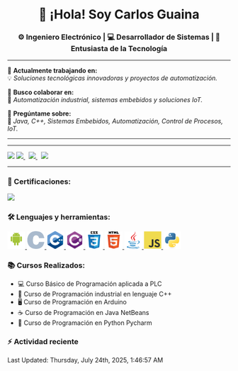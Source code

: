 <h1 align="center">👋 ¡Hola! Soy Carlos Guaina</h1>
<h3 align="center">⚙️ Ingeniero Electrónico | 💻 Desarrollador de Sistemas | 🚀 Entusiasta de la Tecnología</h3>

---

🔭 **Actualmente trabajando en:**  
💡 *Soluciones tecnológicas innovadoras y proyectos de automatización.*  

👯 **Busco colaborar en:**  
🤖 *Automatización industrial, sistemas embebidos y soluciones IoT.*  

💬 **Pregúntame sobre:**  
📌 *Java, C++, Sistemas Embebidos, Automatización, Control de Procesos, IoT.*  

---

---

<img src="https://img.shields.io/badge/V%C3%8DAS%20DE%20CONTACTO-black?style=flat-square&logo=github&logoColor=white" width="250"/>



<a href="mailto:carlosguaina2025@gmail.com">
    <img src="https://img.shields.io/badge/Email-carlosguaina2025%40gmail.com-green?style=flat-square&logo=gmail&logoColor=white" width="345"/>
</a>
&nbsp;
<a href="https://www.linkedin.com/in/carlosguaina">
    <img src="https://img.shields.io/badge/Linkedin-CarlosGuaina-blue?style=flat-square&logo=linkedin&logoColor=white" width="210"/>
</a>
&nbsp;
<a href="https://www.youtube.com/@carlosguainaTHF">
    <img src="https://img.shields.io/badge/Youtube-carlosguainaTHF-red?style=flat-square&logo=youtube&logoColor=white" width="260"/>
</a>

---

<h3 align="left">📜 Certificaciones:</h3>
<a href="https://platzi.com/p/carlosguaina2020/">
    <img src="https://img.shields.io/badge/Certificaciones%20PLATZI-gray?style=flat-square&logo=platzi&logoColor=white&labelColor=gray&color=blue" width="250"/>
</a>



<h3 align="left">🛠️ Lenguajes y herramientas:</h3>
<p align="left"> 
  <a href="https://developer.android.com" target="_blank" rel="noreferrer"> <img src="https://raw.githubusercontent.com/devicons/devicon/master/icons/android/android-original-wordmark.svg" alt="android" width="40" height="40"/> </a> 
  <a href="https://www.cprogramming.com/" target="_blank" rel="noreferrer"> <img src="https://raw.githubusercontent.com/devicons/devicon/master/icons/c/c-original.svg" alt="c" width="40" height="40"/> </a> 
  <a href="https://www.w3schools.com/cpp/" target="_blank" rel="noreferrer"> <img src="https://raw.githubusercontent.com/devicons/devicon/master/icons/cplusplus/cplusplus-original.svg" alt="cplusplus" width="40" height="40"/> </a> 
  <a href="https://www.w3schools.com/cs/" target="_blank" rel="noreferrer"> <img src="https://raw.githubusercontent.com/devicons/devicon/master/icons/csharp/csharp-original.svg" alt="csharp" width="40" height="40"/> </a> 
  <a href="https://www.w3schools.com/css/" target="_blank" rel="noreferrer"> <img src="https://raw.githubusercontent.com/devicons/devicon/master/icons/css3/css3-original-wordmark.svg" alt="css3" width="40" height="40"/> </a> 
  <a href="https://www.w3.org/html/" target="_blank" rel="noreferrer"> <img src="https://raw.githubusercontent.com/devicons/devicon/master/icons/html5/html5-original-wordmark.svg" alt="html5" width="40" height="40"/> </a> 
  <a href="https://www.java.com" target="_blank" rel="noreferrer"> <img src="https://raw.githubusercontent.com/devicons/devicon/master/icons/java/java-original.svg" alt="java" width="40" height="40"/> </a> 
  <a href="https://developer.mozilla.org/en-US/docs/Web/JavaScript" target="_blank" rel="noreferrer"> <img src="https://raw.githubusercontent.com/devicons/devicon/master/icons/javascript/javascript-original.svg" alt="javascript" width="40" height="40"/> </a> 
  <a href="https://www.python.org" target="_blank" rel="noreferrer"> <img src="https://raw.githubusercontent.com/devicons/devicon/master/icons/python/python-original.svg" alt="python" width="40" height="40"/> </a> 
</p>

<h3 align="left">📚 Cursos Realizados:</h3>

<ul>
  <li>💻 Curso Básico de Programación aplicada a PLC</li>
  <li>🔧 Curso de Programación industrial en lenguaje C++</li>
  <li>🖥️ Curso de Programación en Arduino</li>
  <li>☕ Curso de Programación en Java NetBeans</li>
  <li>🐍 Curso de Programación en Python Pycharm</li>
</ul>


### :zap: Actividad reciente
<!--RECENT_ACTIVITY:start-->
<!--RECENT_ACTIVITY:end-->
<!--RECENT_ACTIVITY:last_update-->
Last Updated: Thursday, July 24th, 2025, 1:46:57 AM
<!--RECENT_ACTIVITY:last_update_end-->







